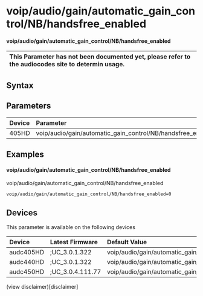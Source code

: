 ﻿---
description: voip/audio/gain/automatic_gain_control/NB/handsfree_enabled
search: false
---

# voip/audio/gain/automatic_gain_control/NB/handsfree_enabled

#### voip/audio/gain/automatic_gain_control/NB/handsfree_enabled


| This Parameter has not been documented yet, please refer to the audiocodes site to determin usage.  | 
| :--- |

## Syntax

## Parameters
|Device|Parameter|value|Description|
|:---|:---|:---|:---|
| 405HD | voip/audio/gain/automatic_gain_control/NB/handsfree_enabled |  |  |

## Examples
#### voip/audio/gain/automatic_gain_control/NB/handsfree_enabled

voip/audio/gain/automatic_gain_control/NB/handsfree_enabled

```
voip/audio/gain/automatic_gain_control/NB/handsfree_enabled=0
```

## Devices
This parameter is available on the following devices

| Device | Latest Firmware | Default Value |
|:---|:---|:---|
| audc405HD | ;UC_3.0.1.322 | voip/audio/gain/automatic_gain_control/NB/handsfree_enabled=0 
| audc440HD | ;UC_3.0.1.322 | voip/audio/gain/automatic_gain_control/NB/handsfree_enabled=0 
| audc450HD | ;UC_3.0.4.111.77 | voip/audio/gain/automatic_gain_control/NB/handsfree_enabled=0 

(view disclaimer)[disclaimer]
